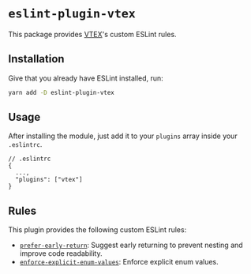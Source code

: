 # `eslint-plugin-vtex`

This package provides [VTEX](https://vtex.com/)'s custom ESLint rules.

## Installation

Give that you already have ESLint installed, run:

```bash
yarn add -D eslint-plugin-vtex
```

## Usage

After installing the module, just add it to your `plugins` array inside your `.eslintrc`.

```jsonc
// .eslintrc
{
  ...,
  "plugins": ["vtex"]
}
```

## Rules

This plugin provides the following custom ESLint rules:

- [`prefer-early-return`](/packages/eslint-plugin-vtex/docs/rules/prefer-early-return.md): Suggest early returning to prevent nesting and improve code readability.
- [`enforce-explicit-enum-values`](/packages/eslint-plugin-vtex/docs/rules/enforce-explicit-enum-values.md): Enforce explicit enum values.
